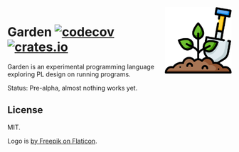 <img src="img/gardening.png" width="150" align="right">

# Garden [![codecov](https://codecov.io/gh/Wilfred/garden/branch/main/graph/badge.svg?token=bUlbdUf4O3)](https://codecov.io/gh/Wilfred/garden) <a href="https://crates.io/crates/garden-lang"><img src="https://img.shields.io/crates/v/garden-lang.svg" alt="crates.io"></a>

Garden is an experimental programming language exploring PL design on
running programs.

Status: Pre-alpha, almost nothing works yet.

## License

MIT.

Logo is [by Freepik on Flaticon](https://www.flaticon.com/free-icon/gardening_1518965).
